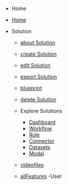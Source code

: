 -  Home
 - [Home](home.md)

- Solution

    - [about Solution](solutions/solutions.md) 
    - [create Solution](solutions/create-solution.md)
    - [edit Solution](solutions/edit-solution.md)
    - [export Solution](solutions/export-solution.md)
    - [blueprint](solutions/blueprint-solution.md)
    - [delete Solution](solutions/delete-solution.md)
    - Explore Solutions
        - [Dashboard](solutions/dashboard.md)
        - [Workflow](solutions/workflow.md)
        - [Rule](solutions/rule.md) 
        - [Connector](solutions/connector.md)
        - [Datasets](solutions/datasets.md)
        - [Modal](solutions/modal.md)
        
    - [videofiles](videofiles/video.md)
    - [allFeatures](solutions/feature.md)
-User
